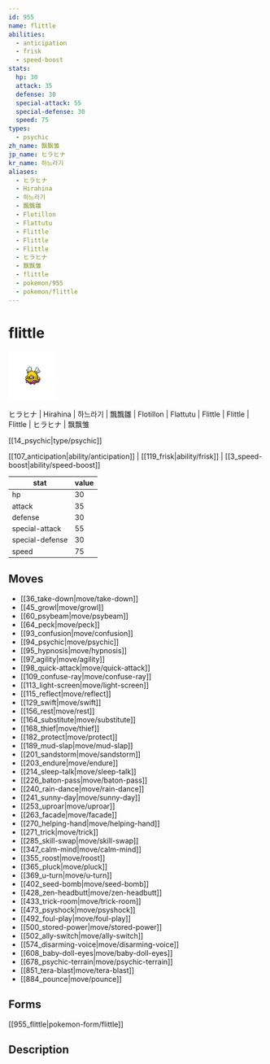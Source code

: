 ```yaml
---
id: 955
name: flittle
abilities:
  - anticipation
  - frisk
  - speed-boost
stats:
  hp: 30
  attack: 35
  defense: 30
  special-attack: 55
  special-defense: 30
  speed: 75
types:
  - psychic
zh_name: 飘飘雏
jp_name: ヒラヒナ
kr_name: 하느라기
aliases:
  - ヒラヒナ
  - Hirahina
  - 하느라기
  - 飄飄雛
  - Flotillon
  - Flattutu
  - Flittle
  - Flittle
  - Flittle
  - ヒラヒナ
  - 飘飘雏
  - flittle
  - pokemon/955
  - pokemon/flittle
---
```

# flittle

![](https://raw.githubusercontent.com/PokeAPI/sprites/master/sprites/pokemon/955.png)

ヒラヒナ | Hirahina | 하느라기 | 飄飄雛 | Flotillon | Flattutu | Flittle | Flittle | Flittle | ヒラヒナ | 飘飘雏

[[14_psychic|type/psychic]]

[[107_anticipation|ability/anticipation]] | [[119_frisk|ability/frisk]] | [[3_speed-boost|ability/speed-boost]]

|stat|value|
|---|---|
|hp|30|
|attack|35|
|defense|30|
|special-attack|55|
|special-defense|30|
|speed|75|


## Moves

- [[36_take-down|move/take-down]]
- [[45_growl|move/growl]]
- [[60_psybeam|move/psybeam]]
- [[64_peck|move/peck]]
- [[93_confusion|move/confusion]]
- [[94_psychic|move/psychic]]
- [[95_hypnosis|move/hypnosis]]
- [[97_agility|move/agility]]
- [[98_quick-attack|move/quick-attack]]
- [[109_confuse-ray|move/confuse-ray]]
- [[113_light-screen|move/light-screen]]
- [[115_reflect|move/reflect]]
- [[129_swift|move/swift]]
- [[156_rest|move/rest]]
- [[164_substitute|move/substitute]]
- [[168_thief|move/thief]]
- [[182_protect|move/protect]]
- [[189_mud-slap|move/mud-slap]]
- [[201_sandstorm|move/sandstorm]]
- [[203_endure|move/endure]]
- [[214_sleep-talk|move/sleep-talk]]
- [[226_baton-pass|move/baton-pass]]
- [[240_rain-dance|move/rain-dance]]
- [[241_sunny-day|move/sunny-day]]
- [[253_uproar|move/uproar]]
- [[263_facade|move/facade]]
- [[270_helping-hand|move/helping-hand]]
- [[271_trick|move/trick]]
- [[285_skill-swap|move/skill-swap]]
- [[347_calm-mind|move/calm-mind]]
- [[355_roost|move/roost]]
- [[365_pluck|move/pluck]]
- [[369_u-turn|move/u-turn]]
- [[402_seed-bomb|move/seed-bomb]]
- [[428_zen-headbutt|move/zen-headbutt]]
- [[433_trick-room|move/trick-room]]
- [[473_psyshock|move/psyshock]]
- [[492_foul-play|move/foul-play]]
- [[500_stored-power|move/stored-power]]
- [[502_ally-switch|move/ally-switch]]
- [[574_disarming-voice|move/disarming-voice]]
- [[608_baby-doll-eyes|move/baby-doll-eyes]]
- [[678_psychic-terrain|move/psychic-terrain]]
- [[851_tera-blast|move/tera-blast]]
- [[884_pounce|move/pounce]]

## Forms



[[955_flittle|pokemon-form/flittle]]

## Description



